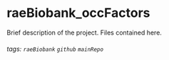 # raeBiobank_occFactors


Brief description of the project.
Files contained here.



###### tags: `raeBiobank` `github` `mainRepo` 

